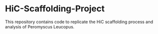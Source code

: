 # HiC-Scaffolding-Project
This repository contains code to replicate the HiC scaffolding process and analysis of Peromyscus Leucopus.
